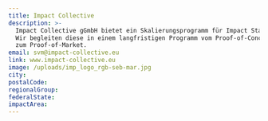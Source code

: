 ```yaml
---
title: Impact Collective
description: >-
  Impact Collective gGmbH bietet ein Skalierungsprogramm für Impact Startups.
  Wir begleiten diese in einem langfristigen Programm vom Proof-of-Concept bis
  zum Proof-of-Market.
email: svm@impact-collective.eu
link: www.impact-collective.eu
image: /uploads/imp_logo_rgb-seb-mar.jpg
city:
postalCode:
regionalGroup:
federalState:
impactArea:
---
```



